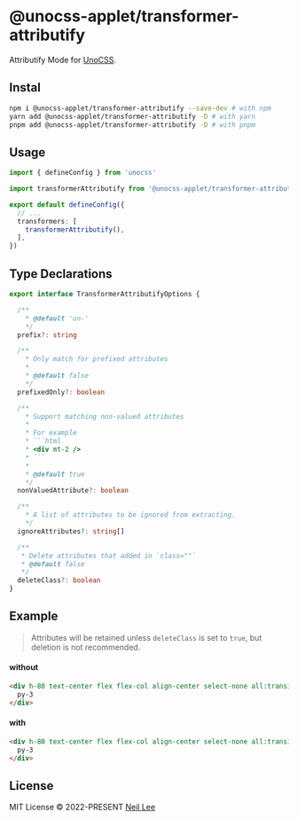 # @unocss-applet/transformer-attributify

Attributify Mode for [UnoCSS](https://github.com/unocss/unocss).

## Instal

```bash
npm i @unocss-applet/transformer-attributify --save-dev # with npm
yarn add @unocss-applet/transformer-attributify -D # with yarn
pnpm add @unocss-applet/transformer-attributify -D # with pnpm
```

## Usage

```ts
import { defineConfig } from 'unocss'

import transformerAttributify from '@unocss-applet/transformer-attributify'

export default defineConfig({
  // ...
  transformers: [
    transformerAttributify(),
  ],
})
```

## Type Declarations

```ts
export interface TransformerAttributifyOptions {

  /**
    * @default 'un-'
    */
  prefix?: string

  /**
    * Only match for prefixed attributes
    *
    * @default false
    */
  prefixedOnly?: boolean

  /**
    * Support matching non-valued attributes
    *
    * For example
    * ```html
    * <div mt-2 />
    * ```
    *
    * @default true
    */
  nonValuedAttribute?: boolean

  /**
    * A list of attributes to be ignored from extracting.
    */
  ignoreAttributes?: string[]

  /**
   * Delete attributes that added in `class=""`
   * @default false
   */
  deleteClass?: boolean
}
```

## Example

> Attributes will be retained unless `deleteClass` is set to `true`, but deletion is not recommended.

#### without

```html
<div h-80 text-center flex flex-col align-center select-none all:transition-400>
  py-3
</div>
```

</td><td width="500px" valign="top">

#### with

```html
<div h-80 text-center flex flex-col align-center select-none all:transition-400 class="h-80 text-center flex flex-col select-none all:transition-400">
  py-3
</div>
```

## License

MIT License &copy; 2022-PRESENT [Neil Lee](https://github.com/zguolee)
